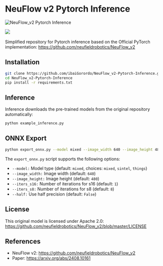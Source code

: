 # NeuFlow v2 Pytorch Inference

![NeuFlow_v2 Pytorch Inference](https://github.com/user-attachments/assets/309ade03-c1af-4539-81c0-c7cae8d0222e)

<a href='https://arxiv.org/abs/2408.10161'><img src='https://img.shields.io/badge/arXiv-2408.10161-b31b1b.svg'></a> &nbsp;

Simplified repository for Pytorch inference based on the Official PyTorch implementation: https://github.com/neufieldrobotics/NeuFlow_v2

## Installation 

``` bash
git clone https://github.com/ibaiGorordo/NeuFlow_v2-Pytorch-Inference.git
cd NeuFlow_v2-Pytorch-Inference
pip install -r requirements.txt
```

## Inference

Inference downloads the pre-trained models from the original repository automatically:
```bash
python example_inference.py
```

## ONNX Export
```bash
python export_onnx.py --model mixed --image_width 640 --image_height 480
```
The `export_onnx.py` script supports the following options:  
- `--model:` Model type (default: `mixed`, choices: `mixed`, `sintel`, `things`)
- `--image_width:` Image width (default: `640`)
- `--image_height:` Image height (default: `480`)
- `--iters_s16:` Number of iterations for s16 (default: `1`)
- `--iters_s8:` Number of iterations for s8 (default: `8`)
- `--half:` Use half precision (default: `False`)

## License
This original model is licensed under Apache 2.0: https://github.com/neufieldrobotics/NeuFlow_v2/blob/master/LICENSE

## References
- NeuFlow v2: https://github.com/neufieldrobotics/NeuFlow_v2
- Paper: 
https://arxiv.org/abs/2408.10161

